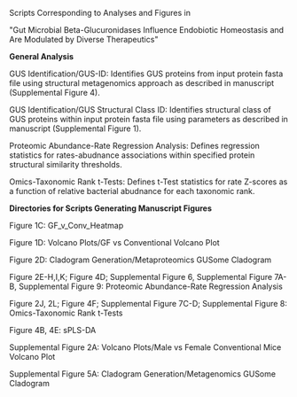 Scripts Corresponding to Analyses and Figures in 

"Gut Microbial Beta-Glucuronidases Influence Endobiotic Homeostasis and Are Modulated by Diverse Therapeutics"


**General Analysis**

GUS Identification/GUS-ID: Identifies GUS proteins from input protein fasta file using structural metagenomics approach as described in manuscript (Supplemental Figure 4). 

GUS Identification/GUS Structural Class ID: Identifies structural class of GUS proteins within input protein fasta file using parameters as described in manuscript (Supplemental Figure 1).

Proteomic Abundance-Rate Regression Analysis: Defines regression statistics for rates-abudnance associations within specified protein structural similarity thresholds.

Omics-Taxonomic Rank t-Tests: Defines t-Test statistics for rate Z-scores as a function of relative bacterial abudnance for each taxonomic rank.




**Directories for Scripts Generating Manuscript Figures**

  Figure 1C: GF_v_Conv_Heatmap

  Figure 1D: Volcano Plots/GF vs Conventional Volcano Plot

  Figure 2D: Cladogram Generation/Metaproteomics GUSome Cladogram

  Figure 2E-H,I,K; Figure 4D; Supplemental Figure 6, Supplemental Figure 7A-B, Supplemental Figure 9: Proteomic Abundance-Rate Regression Analysis

  Figure 2J, 2L; Figure 4F; Supplemental Figure 7C-D; Supplemental Figure 8: Omics-Taxonomic Rank t-Tests

  Figure 4B, 4E: sPLS-DA

  Supplemental Figure 2A: Volcano Plots/Male vs Female Conventional Mice Volcano Plot

  Supplemental Figure 5A: Cladogram Generation/Metagenomics GUSome Cladogram

